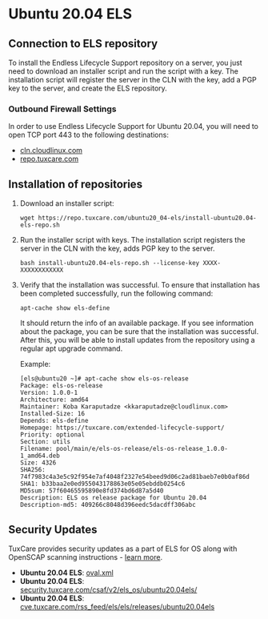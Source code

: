 # Ubuntu 20.04 ELS

## Connection to ELS repository

To install the Endless Lifecycle Support repository on a server, you just need to download an installer script and run the script with a key. The installation script will register the server in the CLN with the key, add a PGP key to the server, and create the ELS repository.

### Outbound Firewall Settings

In order to use Endless Lifecycle Support for Ubuntu 20.04, you will need to open TCP port 443 to the following destinations:

* [cln.cloudlinux.com](http://cln.cloudlinux.com)
* [repo.tuxcare.com](http://repo.tuxcare.com)

## Installation of repositories

1. Download an installer script:

   <CodeWithCopy>

   ```
   wget https://repo.tuxcare.com/ubuntu20_04-els/install-ubuntu20.04-els-repo.sh
   ```

   </CodeWithCopy>

2. Run the installer script with keys. The installation script registers the server in the CLN with the key, adds PGP key to the server.

   <CodeWithCopy>

   ```
   bash install-ubuntu20.04-els-repo.sh --license-key XXXX-XXXXXXXXXXXX
   ```

   </CodeWithCopy>

3. Verify that the installation was successful. To ensure that installation has been completed successfully, run the following command:

   <CodeWithCopy>

   ```
   apt-cache show els-define
   ```

   </CodeWithCopy>

   It should return the info of an available package. If you see information about the package, you can be sure that the installation was successful. After this, you will be able to install updates from the repository using a regular apt upgrade command.

   Example:
 
   ```
   [els@ubuntu20 ~]# apt-cache show els-os-release
   Package: els-os-release
   Version: 1.0.0-1
   Architecture: amd64
   Maintainer: Koba Karaputadze <kkaraputadze@cloudlinux.com>
   Installed-Size: 16
   Depends: els-define
   Homepage: https://tuxcare.com/extended-lifecycle-support/
   Priority: optional
   Section: utils
   Filename: pool/main/e/els-os-release/els-os-release_1.0.0-1_amd64.deb
   Size: 4326
   SHA256: 74f7983c4a3e5c92f954e7af4048f2327e54beed9d06c2ad81baeb7e0b0af86d
   SHA1: b33baa2e0ed955043178863e05e05ebddb0254c6
   MD5sum: 57f60465595890e8fd374bd6d87a5d40
   Description: ELS os release package for Ubuntu 20.04
   Description-md5: 409266c8048d396eedc5dacdff306abc
   ```

## Security Updates

TuxCare provides security updates as a part of ELS for OS along with OpenSCAP scanning instructions - [learn more](./security-updates).

* **Ubuntu 20.04 ELS**: [oval.xml](https://security.tuxcare.com/oval/els_os/ubuntu20.04els/oval.xml)
* **Ubuntu 20.04 ELS**: [security.tuxcare.com/csaf/v2/els_os/ubuntu20.04els/](https://security.tuxcare.com/csaf/v2/els_os/ubuntu20.04els/)
* **Ubuntu 20.04 ELS**: [cve.tuxcare.com/rss_feed/els/els/releases/ubuntu20.04els](https://cve.tuxcare.com/rss_feed/els/els/releases/ubuntu20.04els)
